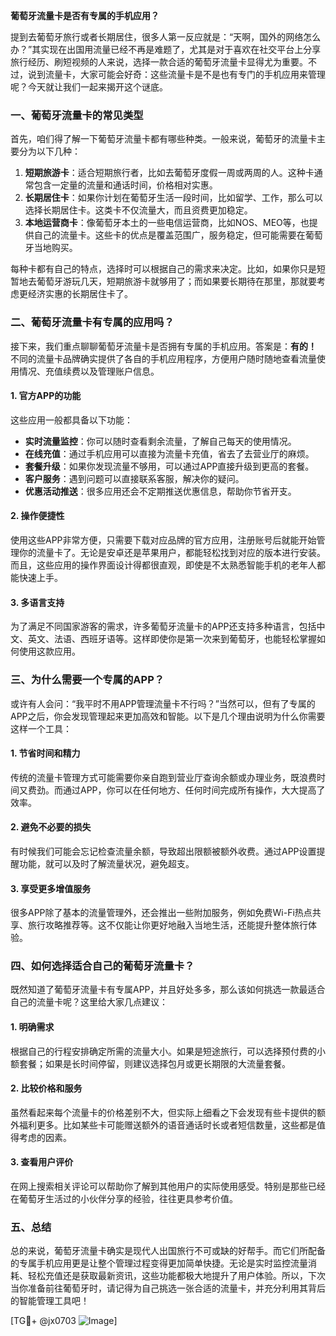 **葡萄牙流量卡是否有专属的手机应用？**

提到去葡萄牙旅行或者长期居住，很多人第一反应就是：“天啊，国外的网络怎么办？”其实现在出国用流量已经不再是难题了，尤其是对于喜欢在社交平台上分享旅行经历、刷短视频的人来说，选择一款合适的葡萄牙流量卡显得尤为重要。不过，说到流量卡，大家可能会好奇：这些流量卡是不是也有专门的手机应用来管理呢？今天就让我们一起来揭开这个谜底。

### 一、葡萄牙流量卡的常见类型

首先，咱们得了解一下葡萄牙流量卡都有哪些种类。一般来说，葡萄牙的流量卡主要分为以下几种：

1. **短期旅游卡**：适合短期旅行者，比如去葡萄牙度假一周或两周的人。这种卡通常包含一定量的流量和通话时间，价格相对实惠。
2. **长期居住卡**：如果你计划在葡萄牙生活一段时间，比如留学、工作，那么可以选择长期居住卡。这类卡不仅流量大，而且资费更加稳定。
3. **本地运营商卡**：像葡萄牙本土的一些电信运营商，比如NOS、MEO等，也提供自己的流量卡。这些卡的优点是覆盖范围广，服务稳定，但可能需要在葡萄牙当地购买。

每种卡都有自己的特点，选择时可以根据自己的需求来决定。比如，如果你只是短暂地去葡萄牙游玩几天，短期旅游卡就够用了；而如果要长期待在那里，那就要考虑更经济实惠的长期居住卡了。

### 二、葡萄牙流量卡有专属的应用吗？

接下来，我们重点聊聊葡萄牙流量卡是否拥有专属的手机应用。答案是：**有的！** 不同的流量卡品牌确实提供了各自的手机应用程序，方便用户随时随地查看流量使用情况、充值续费以及管理账户信息。

#### 1. **官方APP的功能**
这些应用一般都具备以下功能：
- **实时流量监控**：你可以随时查看剩余流量，了解自己每天的使用情况。
- **在线充值**：通过手机应用可以直接为流量卡充值，省去了去营业厅的麻烦。
- **套餐升级**：如果你发现流量不够用，可以通过APP直接升级到更高的套餐。
- **客户服务**：遇到问题可以直接联系客服，解决你的疑问。
- **优惠活动推送**：很多应用还会不定期推送优惠信息，帮助你节省开支。

#### 2. **操作便捷性**
使用这些APP非常方便，只需要下载对应品牌的官方应用，注册账号后就能开始管理你的流量卡了。无论是安卓还是苹果用户，都能轻松找到对应的版本进行安装。而且，这些应用的操作界面设计得都很直观，即使是不太熟悉智能手机的老年人都能快速上手。

#### 3. **多语言支持**
为了满足不同国家游客的需求，许多葡萄牙流量卡的APP还支持多种语言，包括中文、英文、法语、西班牙语等。这样即使你是第一次来到葡萄牙，也能轻松掌握如何使用这款应用。

### 三、为什么需要一个专属的APP？

或许有人会问：“我平时不用APP管理流量卡不行吗？”当然可以，但有了专属的APP之后，你会发现管理起来更加高效和智能。以下是几个理由说明为什么你需要这样一个工具：

#### 1. **节省时间和精力**
传统的流量卡管理方式可能需要你亲自跑到营业厅查询余额或办理业务，既浪费时间又费劲。而通过APP，你可以在任何地方、任何时间完成所有操作，大大提高了效率。

#### 2. **避免不必要的损失**
有时候我们可能会忘记检查流量余额，导致超出限额被额外收费。通过APP设置提醒功能，就可以及时了解流量状况，避免超支。

#### 3. **享受更多增值服务**
很多APP除了基本的流量管理外，还会推出一些附加服务，例如免费Wi-Fi热点共享、旅行攻略推荐等。这不仅能让你更好地融入当地生活，还能提升整体旅行体验。

### 四、如何选择适合自己的葡萄牙流量卡？

既然知道了葡萄牙流量卡有专属APP，并且好处多多，那么该如何挑选一款最适合自己的流量卡呢？这里给大家几点建议：

#### 1. **明确需求**
根据自己的行程安排确定所需的流量大小。如果是短途旅行，可以选择预付费的小额套餐；如果是长时间停留，则建议选择包月或更长期限的大流量套餐。

#### 2. **比较价格和服务**
虽然看起来每个流量卡的价格差别不大，但实际上细看之下会发现有些卡提供的额外福利更多。比如某些卡可能赠送额外的语音通话时长或者短信数量，这些都是值得考虑的因素。

#### 3. **查看用户评价**
在网上搜索相关评论可以帮助你了解到其他用户的实际使用感受。特别是那些已经在葡萄牙生活过的小伙伴分享的经验，往往更具参考价值。

### 五、总结

总的来说，葡萄牙流量卡确实是现代人出国旅行不可或缺的好帮手。而它们所配备的专属手机应用更是让整个管理过程变得更加简单快捷。无论是实时监控流量消耗、轻松充值还是获取最新资讯，这些功能都极大地提升了用户体验。所以，下次当你准备前往葡萄牙时，请记得为自己挑选一张合适的流量卡，并充分利用其背后的智能管理工具吧！

[TG💪+ @jx0703 ![Image](https://github.com/user-attachments/assets/dbca1d08-cadb-493c-b0ec-ad6f7a83f270)]